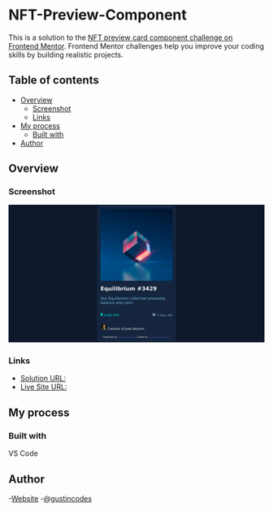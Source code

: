 # NFT-Preview-Component

This is a solution to the [NFT preview card component challenge on Frontend Mentor](https://www.frontendmentor.io/challenges/nft-preview-card-component-SbdUL_w0U). Frontend Mentor challenges help you improve your coding skills by building realistic projects. 

## Table of contents

- [Overview](#overview)
  - [Screenshot](#screenshot)
  - [Links](#links)
- [My process](#my-process)
  - [Built with](#built-with)
- [Author](#author)


## Overview

### Screenshot

![](./images/Frontend-Mentor-NFT-preview-card-component.png)


### Links

- [Solution URL:](https://github.com/GustinSchumacher/NFT-Preview-Component)
- [Live Site URL:](http://gustinschumacher.github.io/NFT-Preview-Component)

## My process

### Built with

VS Code


## Author

-[Website](https://gustinschumacher.github.io/)
-[@gustincodes](https://www.twitter.com/gustincodes)
